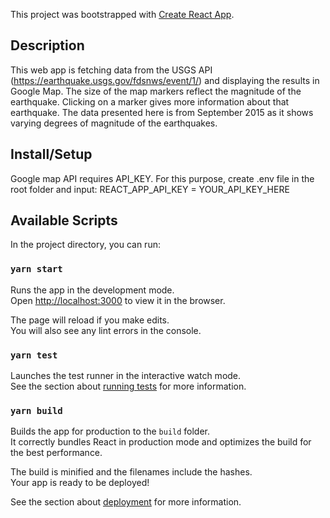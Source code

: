 This project was bootstrapped with [Create React App](https://github.com/facebook/create-react-app).

## Description
This web app is fetching data from the USGS API (https://earthquake.usgs.gov/fdsnws/event/1/) and displaying the results in Google Map.
The size of the map markers reflect the magnitude of the earthquake. Clicking on a marker gives more information about that earthquake.
The data presented here is from September 2015 as it shows varying degrees of magnitude of the earthquakes.

## Install/Setup
Google map API requires API_KEY. For this purpose, create .env file in the root folder and input:
REACT_APP_API_KEY = YOUR_API_KEY_HERE

## Available Scripts

In the project directory, you can run:

### `yarn start`

Runs the app in the development mode.<br />
Open [http://localhost:3000](http://localhost:3000) to view it in the browser.

The page will reload if you make edits.<br />
You will also see any lint errors in the console.

### `yarn test`

Launches the test runner in the interactive watch mode.<br />
See the section about [running tests](https://facebook.github.io/create-react-app/docs/running-tests) for more information.

### `yarn build`

Builds the app for production to the `build` folder.<br />
It correctly bundles React in production mode and optimizes the build for the best performance.

The build is minified and the filenames include the hashes.<br />
Your app is ready to be deployed!

See the section about [deployment](https://facebook.github.io/create-react-app/docs/deployment) for more information.
